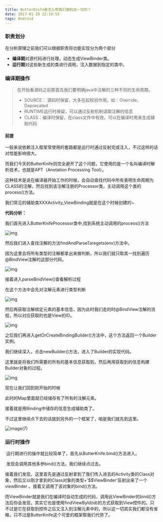```yaml
---
title: ButterKnife是怎么帮我们做到这一切的？
date: 2017-01-20 22:19:53
tags: Android
---
```




### **职责划分**

在分析原理之前我们可以根据职责将功能实现分为两个部分

- **编译期**对源代码进行处理，动态生成ViewBinder类。
- **运行期**对这些新生成的类进行调用，注入数据到指定的类中。

### **编译期操作**

> 在开始看源码之前那首先我们要明确java中注解的三种不同的生命周期。
>
> - SOURCE： 源码时保留，大多在起校验作用。如：Override、Deprecated
> - RUNTIME运行时保留，可以通过反射机制读取注解的信息
> - CLASS：编译时保留，在class文件中有效，可以在编译时用来生成辅助代码

<!-- more -->

#### 前提

一般来说依赖注入框架常使用的套路都是运行时通过反射完成注入，不过这样的话对性能影响很大。

而我们今天的ButterKnife则完全避开了这个问题，它使用的是一个名叫编译时解析技术，也就是APT（Anotation Processing Tool）。

这种技术是说在编译器开始工作的时候，会自动查找代码中所有表明生命周期为CLASS的注解，然后找到该注解注册的Processor类，主动调用这个类的process()方法。

我们常见的辅助类XXXActivity_ViewBinding就是在这个时候创建的~

 **代码分析：**

​	我们首先进入ButterKnifeProcessor类中,找到系统主动调用的process()方法

![img](http://ol8oi6yv0.bkt.clouddn.com/static/images/ButterKnifeImage.png)

然后我们进入查找注解的方法findAndParseTaregets(env)方法中。

因为这里会将所有类型的注解都拿出来做判断，所以我们就只取其一找到遍历@BindView注解的这部分代码。

![img](http://ol8oi6yv0.bkt.clouddn.com/static/images/ButterKnifeImage%281%29.png)

接着进入parseBindView()查看解析过程 

在这个方法中会先对注解元素进行类型判断

![img](http://ol8oi6yv0.bkt.clouddn.com/static/images/ButterKnifeImage%282%29.png)


然后再获取注解绑定元素的基本信息，因为此时我们走的时@BindView注解的流程，所以对应获取的也是View的ID。

![img](http://ol8oi6yv0.bkt.clouddn.com/static/images/ButterKnifeImage%284%29.png)

之后我们再进入getOrCreateBindingBuilder()方法中，这个方法返回一个Builder实例。

我们继续深入，点击newBuilder()方法，进入了Builder的实现代码。

这里就是将我们所需要的所有的基本信息获取到，然后再用获取到的信息构建Builder对象的过程。

![img](http://ol8oi6yv0.bkt.clouddn.com/static/images/ButterKnifeImage%285%29.png)

现在让我们回到刚开始的时候 

此时的Map里面就已经储存有了所有的注解元素。

接着就是用Binding中储存的信息生成辅助类了。

不过这里继续点下去的话就到另外的一个框架了，咱是我们就先到这里。

![image(7)](http://ol8oi6yv0.bkt.clouddn.com/static/images/ButterKnifeImage%287%29.png)

### **运行时操作**

​	运行期进行的操作就比较简单了，首先从ButterKnife.bind()方法进入。

​	发现会调用其他多参bind()方法，我们继续点过去。

​	接着我们发现，这里首先是通过反射拿到了我们传入进去的Activity类的Class对象，然后又以刚才拿到的Class对象的类型+'$$ViewBinder'反射出来了一个viewBinder 。接着又调用了该对象的bind()方法。

​	而ViewBinder就是我们在编译时自动生成的代码，调用此ViewBinder的bind()方法后你会发现，其实它也是使用findViewById(id)的方式获取到View控件的。只不过是它在获取到控件之后又注入到注解元素中的，所以这一切其实我们都没有省略，只不过是ButterKnife这个可爱的框架帮我们代劳了。





